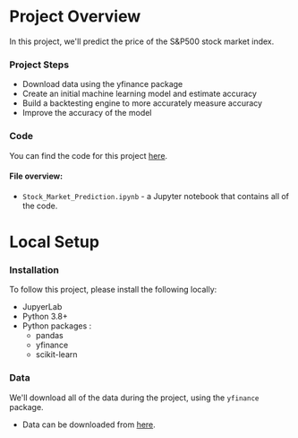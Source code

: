 
# Project Overview

In this project, we'll predict the price of the S&P500 stock market index.

### Project Steps

- Download data using the yfinance package
- Create an initial machine learning model and estimate accuracy
- Build a backtesting engine to more accurately measure accuracy
- Improve the accuracy of the model

### Code

You can find the code for this project [here](https://github.com/Harsh-Rai-98/Stock-Market-Prediction-using-Machine-Learning/blob/main/Stock_Market_Prediction.ipynb).

#### File overview:

- `Stock_Market_Prediction.ipynb` - a Jupyter notebook that contains all of the code.

# Local Setup

### Installation

To follow this project, please install the following locally:

- JupyerLab
- Python 3.8+
- Python packages :
    - pandas
    - yfinance
    - scikit-learn

### Data

We'll download all of the data during the project, using the `yfinance` package.
- Data can be downloaded from [here](https://github.com/Harsh-Rai-98/Stock-Market-Prediction-using-Machine-Learning/blob/main/sp500.csv).

